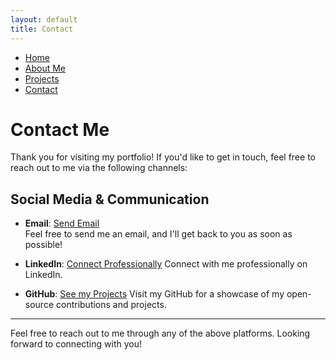 ```yaml
---
layout: default
title: Contact
---
```


<nav>
    <ul>
        <li><a href="{{ '/' | relative_url }}">Home</a></li>
        <li><a href="{{ '/about/' | relative_url }}">About Me</a></li>
        <li><a href="{{ '/projects/' | relative_url }}">Projects</a></li>
        <li><a href="{{ '/contact/' | relative_url }}">Contact</a></li>
    </ul>
</nav>

# Contact Me

Thank you for visiting my portfolio! If you'd like to get in touch, feel free to reach out to me via the following channels:

## Social Media & Communication

- **Email**: [Send Email](mailto:mhadihussain97@gmail.com)  
  Feel free to send me an email, and I'll get back to you as soon as possible!

- **LinkedIn**: [Connect Professionally](https://www.linkedin.com/in/muhammad-hadi-hussain-gilani-888053144/)
  Connect with me professionally on LinkedIn.

- **GitHub**: [See my Projects](https://github.com/HadiHussain1997)
  Visit my GitHub for a showcase of my open-source contributions and projects.

---

Feel free to reach out to me through any of the above platforms. Looking forward to connecting with you!
